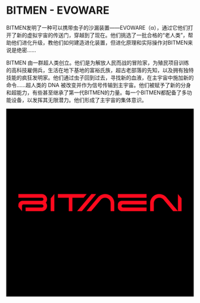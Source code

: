 # BITMEN - EVOWARE

BITMEN发明了一种可以携带虫子的沙漏装置——EVOWARE（α），通过它他们打开了新的虚拟宇宙的传送门，穿越到了现在。他们挑选了一批合格的“老人类”，帮助他们进化升级，教他们如何建造进化装置，但进化原理和实际操作对BITMEN来说是绝密……

BITMEN 由一群超人类创立。他们是为解放人民而战的冒险家，为殖民项目训练的高科技雇佣兵，生活在地下基地的富裕氏族，超古老部落的先知，以及拥有独特技能的疯狂发明家。他们通过虫子回到过去，寻找新的血液，在主宇宙中施加新的命令……超人类的 DNA 被改变并作为信号传输到主宇宙。他们被赋予了新的分身和超能力，有些甚至继承了第一代BITMEN的力量。每一个BITMEN都配备了多功能设备，以发挥其无限潜力。他们形成了主宇宙的集体意识。

![nft](unnamed.png)
